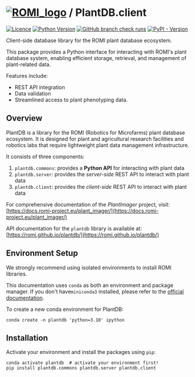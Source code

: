 # [![ROMI_logo](../../docs/assets/images/ROMI_logo_green_25.svg)](https://romi-project.eu) / PlantDB.client

[![Licence](https://img.shields.io/github/license/romi/plantdb?color=lightgray)](https://www.gnu.org/licenses/lgpl-3.0.en.html)
[![Python Version](https://img.shields.io/python/required-version-toml?tomlFilePath=https%3A%2F%2Fraw.githubusercontent.com%2Fromi%2Fplantdb%2Frefs%2Fheads%2Fdev%2Fsrc%2Fcommons%2Fpyproject.toml&logo=python&logoColor=white)]()
[![GitHub branch check runs](https://img.shields.io/github/check-runs/romi/plantdb/dev)](https://github.com/romi/plantdb)
[![PyPI - Version](https://img.shields.io/pypi/v/plantdb.client?logo=pypi&logoColor=white)](https://pypi.org/project/plantdb.client/)

Client-side database library for the ROMI plant database ecosystem.

This package provides a Python interface for interacting with ROMI's plant database system,
enabling efficient storage, retrieval, and management of plant-related data.

Features include:
- REST API integration
- Data validation
- Streamlined access to plant phenotyping data.

## Overview

PlantDB is a library for the ROMI (Robotics for Microfarms) plant database ecosystem.
It is designed for plant and agricultural research facilities and robotics labs that require lightweight plant data management infrastructure.

It consists of three components:

1. `plantdb.commons`: provides a **Python API** for interacting with plant data
2. `plantdb.server`: provides the _server-side_ REST API to interact with plant data
3. `plantdb.client`: provides the _client-side_ REST API to interact with plant data

For comprehensive documentation of the _PlantImager_ project, visit: [https://docs.romi-project.eu/plant_imager/](https://docs.romi-project.eu/plant_imager/)

API documentation for the `plantdb` library is available at: [https://romi.github.io/plantdb/](https://romi.github.io/plantdb/)

## Environment Setup

We strongly recommend using isolated environments to install ROMI libraries.

This documentation uses `conda` as both an environment and package manager.
If you don't have`miniconda3` installed, please refer to the [official documentation](https://docs.conda.io/en/latest/miniconda.html).

To create a new conda environment for PlantDB:
``` shell
conda create -n plantdb 'python=3.10' ipython
```

## Installation

Activate your environment and install the packages using `pip`:

``` shell
conda activate plantdb  # activate your environment first!
pip install plantdb.commons plantdb.server plantdb.client
```
